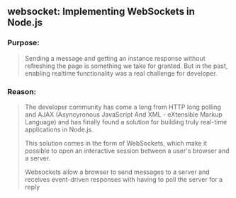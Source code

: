 ## websocket: Implementing WebSockets in Node.js
### Purpose:
> Sending a message and getting an instance response without refreshing the page is
> something we take for granted. But in the past, enabling realtime functionality was 
> a real challenge for developer. 
### Reason:
> The developer community has come a long from HTTP long polling and AJAX (Asyncyronous
> JavaScript And XML - eXtensible Markup Language) and has finally found a solution for
> building truly real-time applications in Node.js.
>
> This solution comes in the form of WebSockets, which make it possible to open an 
> interactive session between a user's browser and a server. 
>
> Websockets allow a browser to send messages to a server and receives event-driven
> responses with having to poll the server for a reply

